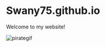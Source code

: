 # Swany75.github.io

Welcome to my website!

![pirategif](https://encrypted-tbn0.gstatic.com/images?q=tbn:ANd9GcRFhH8gwjgVadqF7clVCQ35j0CT6argwFpjmg&s)